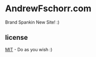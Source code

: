 # AndrewFschorr.com

Brand Spankin New Site! :)

## license

[MIT](https://opensource.org/licenses/MIT) - Do as you wish :)
